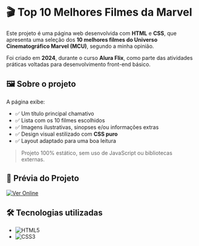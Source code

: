# 🎬 Top 10 Melhores Filmes da Marvel

Este projeto é uma página web desenvolvida com **HTML** e **CSS**, que apresenta uma seleção dos **10 melhores filmes do Universo Cinematográfico Marvel (MCU)**, segundo a minha opinião.

Foi criado em **2024**, durante o curso **Alura Flix**, como parte das atividades práticas voltadas para desenvolvimento front-end básico.

## 🖼️ Sobre o projeto

A página exibe:
- ✅ Um título principal chamativo
- ✅ Lista com os 10 filmes escolhidos
- ✅ Imagens ilustrativas, sinopses e/ou informações extras
- ✅ Design visual estilizado com **CSS puro**
- ✅ Layout adaptado para uma boa leitura

> Projeto 100% estático, sem uso de JavaScript ou bibliotecas externas.

## 📸 Prévia do Projeto

[![Ver Online](https://img.shields.io/badge/🔗%20Ver%20Site-Filmes%20Marvel-blue?style=for-the-badge)](https://filmes-marvel-psi.vercel.app)

## 🛠️ Tecnologias utilizadas

- ![HTML5](https://img.shields.io/badge/HTML5-E34F26?style=for-the-badge&logo=html5&logoColor=white)
- ![CSS3](https://img.shields.io/badge/CSS3-1572B6?style=for-the-badge&logo=css3&logoColor=white)
